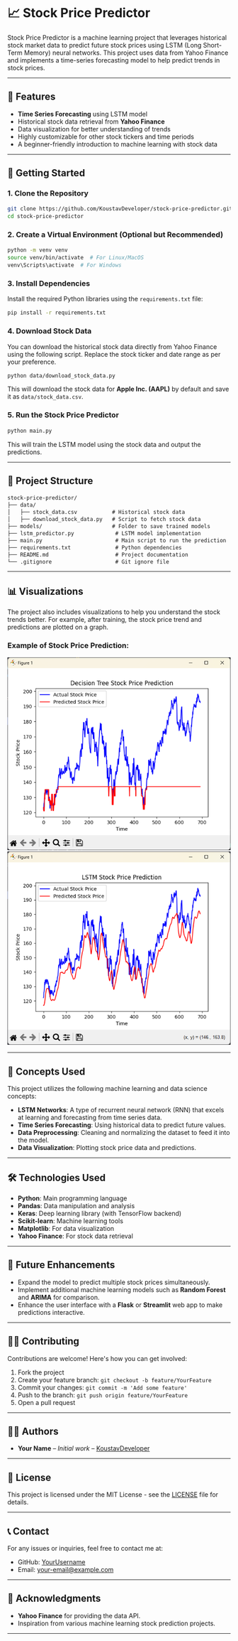 # 📈 Stock Price Predictor

Stock Price Predictor is a machine learning project that leverages historical stock market data to predict future stock prices using LSTM (Long Short-Term Memory) neural networks. This project uses data from Yahoo Finance and implements a time-series forecasting model to help predict trends in stock prices.

---

## 🌟 Features

- **Time Series Forecasting** using LSTM model
- Historical stock data retrieval from **Yahoo Finance**
- Data visualization for better understanding of trends
- Highly customizable for other stock tickers and time periods
- A beginner-friendly introduction to machine learning with stock data

---

## 🚀 Getting Started

### 1. Clone the Repository

```bash
git clone https://github.com/KoustavDeveloper/stock-price-predictor.git
cd stock-price-predictor
```

### 2. Create a Virtual Environment (Optional but Recommended)

```bash
python -m venv venv
source venv/bin/activate  # For Linux/MacOS
venv\Scripts\activate  # For Windows
```

### 3. Install Dependencies

Install the required Python libraries using the `requirements.txt` file:

```bash
pip install -r requirements.txt
```

### 4. Download Stock Data

You can download the historical stock data directly from Yahoo Finance using the following script. Replace the stock ticker and date range as per your preference.

```bash
python data/download_stock_data.py
```

This will download the stock data for **Apple Inc. (AAPL)** by default and save it as `data/stock_data.csv`.

### 5. Run the Stock Price Predictor

```bash
python main.py
```

This will train the LSTM model using the stock data and output the predictions.

---

## 📁 Project Structure

```plaintext
stock-price-predictor/
├── data/
│   ├── stock_data.csv           # Historical stock data
│   ├── download_stock_data.py   # Script to fetch stock data
├── models/                      # Folder to save trained models
├── lstm_predictor.py             # LSTM model implementation
├── main.py                       # Main script to run the prediction
├── requirements.txt              # Python dependencies
├── README.md                     # Project documentation
└── .gitignore                    # Git ignore file
```

---

## 📊 Visualizations

The project also includes visualizations to help you understand the stock trends better. For example, after training, the stock price trend and predictions are plotted on a graph.

### Example of Stock Price Prediction:

![Decision Tree Predictor](image.png)
![LSTM Predictor](image1.png)

---

## 🧠 Concepts Used

This project utilizes the following machine learning and data science concepts:

- **LSTM Networks**: A type of recurrent neural network (RNN) that excels at learning and forecasting from time series data.
- **Time Series Forecasting**: Using historical data to predict future values.
- **Data Preprocessing**: Cleaning and normalizing the dataset to feed it into the model.
- **Data Visualization**: Plotting stock price data and predictions.

---

## 🛠️ Technologies Used

- **Python**: Main programming language
- **Pandas**: Data manipulation and analysis
- **Keras**: Deep learning library (with TensorFlow backend)
- **Scikit-learn**: Machine learning tools
- **Matplotlib**: For data visualization
- **Yahoo Finance**: For stock data retrieval

---

## 📝 Future Enhancements

- Expand the model to predict multiple stock prices simultaneously.
- Implement additional machine learning models such as **Random Forest** and **ARIMA** for comparison.
- Enhance the user interface with a **Flask** or **Streamlit** web app to make predictions interactive.

---

## 👩‍💻 Contributing

Contributions are welcome! Here's how you can get involved:

1. Fork the project
2. Create your feature branch: `git checkout -b feature/YourFeature`
3. Commit your changes: `git commit -m 'Add some feature'`
4. Push to the branch: `git push origin feature/YourFeature`
5. Open a pull request

---

## 🧑‍💻 Authors

- **Your Name** – _Initial work_ – [KoustavDeveloper](https://github.com/KoustavDeveloper)

---

## 📜 License

This project is licensed under the MIT License - see the [LICENSE](LICENSE) file for details.

---

## 📞 Contact

For any issues or inquiries, feel free to contact me at:

- GitHub: [YourUsername](https://github.com/your-username)
- Email: [your-email@example.com](mailto:your-email@example.com)

---

## 🌟 Acknowledgments

- **Yahoo Finance** for providing the data API.
- Inspiration from various machine learning stock prediction projects.

---
